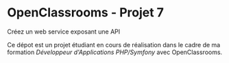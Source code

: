 # OpenClassrooms - Projet 7

Créez un web service exposant une API

Ce dépot est un projet étudiant en cours de réalisation dans le cadre de ma formation 
_Développeur d'Applications PHP/Symfony_ avec OpenClassrooms.


